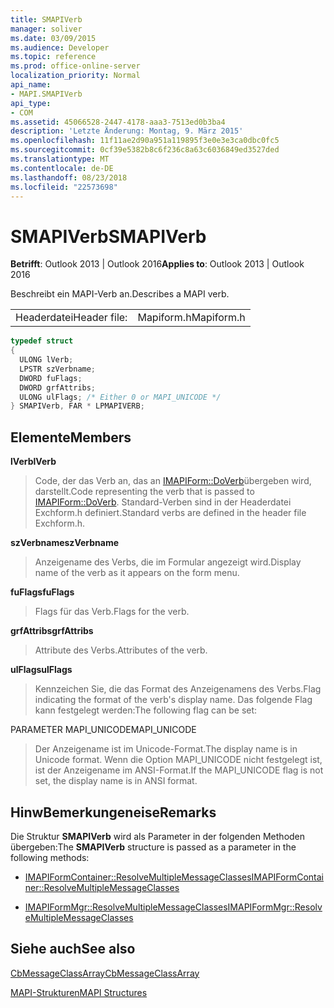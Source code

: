 ```yaml
---
title: SMAPIVerb
manager: soliver
ms.date: 03/09/2015
ms.audience: Developer
ms.topic: reference
ms.prod: office-online-server
localization_priority: Normal
api_name:
- MAPI.SMAPIVerb
api_type:
- COM
ms.assetid: 45066528-2447-4178-aaa3-7513ed0b3ba4
description: 'Letzte Änderung: Montag, 9. März 2015'
ms.openlocfilehash: 11f11ae2d90a951a119895f3e0e3e3ca0dbc0fc5
ms.sourcegitcommit: 0cf39e5382b8c6f236c8a63c6036849ed3527ded
ms.translationtype: MT
ms.contentlocale: de-DE
ms.lasthandoff: 08/23/2018
ms.locfileid: "22573698"
---
```

# <a name="smapiverb"></a><span data-ttu-id="288e6-103">SMAPIVerb</span><span class="sxs-lookup"><span data-stu-id="288e6-103">SMAPIVerb</span></span>

  
  
<span data-ttu-id="288e6-104">**Betrifft**: Outlook 2013 | Outlook 2016</span><span class="sxs-lookup"><span data-stu-id="288e6-104">**Applies to**: Outlook 2013 | Outlook 2016</span></span> 
  
<span data-ttu-id="288e6-105">Beschreibt ein MAPI-Verb an.</span><span class="sxs-lookup"><span data-stu-id="288e6-105">Describes a MAPI verb.</span></span>
  
|||
|:-----|:-----|
|<span data-ttu-id="288e6-106">Headerdatei</span><span class="sxs-lookup"><span data-stu-id="288e6-106">Header file:</span></span>  <br/> |<span data-ttu-id="288e6-107">Mapiform.h</span><span class="sxs-lookup"><span data-stu-id="288e6-107">Mapiform.h</span></span>  <br/> |
   
```cpp
typedef struct
{
  ULONG lVerb;
  LPSTR szVerbname;
  DWORD fuFlags;
  DWORD grfAttribs;
  ULONG ulFlags; /* Either 0 or MAPI_UNICODE */
} SMAPIVerb, FAR * LPMAPIVERB;

```

## <a name="members"></a><span data-ttu-id="288e6-108">Elemente</span><span class="sxs-lookup"><span data-stu-id="288e6-108">Members</span></span>

 <span data-ttu-id="288e6-109">**lVerb**</span><span class="sxs-lookup"><span data-stu-id="288e6-109">**lVerb**</span></span>
  
> <span data-ttu-id="288e6-110">Code, der das Verb an, das an [IMAPIForm::DoVerb](imapiform-doverb.md)übergeben wird, darstellt.</span><span class="sxs-lookup"><span data-stu-id="288e6-110">Code representing the verb that is passed to [IMAPIForm::DoVerb](imapiform-doverb.md).</span></span> <span data-ttu-id="288e6-111">Standard-Verben sind in der Headerdatei Exchform.h definiert.</span><span class="sxs-lookup"><span data-stu-id="288e6-111">Standard verbs are defined in the header file Exchform.h.</span></span>
    
 <span data-ttu-id="288e6-112">**szVerbname**</span><span class="sxs-lookup"><span data-stu-id="288e6-112">**szVerbname**</span></span>
  
> <span data-ttu-id="288e6-113">Anzeigename des Verbs, die im Formular angezeigt wird.</span><span class="sxs-lookup"><span data-stu-id="288e6-113">Display name of the verb as it appears on the form menu.</span></span>
    
 <span data-ttu-id="288e6-114">**fuFlags**</span><span class="sxs-lookup"><span data-stu-id="288e6-114">**fuFlags**</span></span>
  
> <span data-ttu-id="288e6-115">Flags für das Verb.</span><span class="sxs-lookup"><span data-stu-id="288e6-115">Flags for the verb.</span></span>
    
 <span data-ttu-id="288e6-116">**grfAttribs**</span><span class="sxs-lookup"><span data-stu-id="288e6-116">**grfAttribs**</span></span>
  
> <span data-ttu-id="288e6-117">Attribute des Verbs.</span><span class="sxs-lookup"><span data-stu-id="288e6-117">Attributes of the verb.</span></span> 
    
 <span data-ttu-id="288e6-118">**ulFlags**</span><span class="sxs-lookup"><span data-stu-id="288e6-118">**ulFlags**</span></span>
  
> <span data-ttu-id="288e6-119">Kennzeichen Sie, die das Format des Anzeigenamens des Verbs.</span><span class="sxs-lookup"><span data-stu-id="288e6-119">Flag indicating the format of the verb's display name.</span></span> <span data-ttu-id="288e6-120">Das folgende Flag kann festgelegt werden:</span><span class="sxs-lookup"><span data-stu-id="288e6-120">The following flag can be set:</span></span>
    
<span data-ttu-id="288e6-121">PARAMETER MAPI_UNICODE</span><span class="sxs-lookup"><span data-stu-id="288e6-121">MAPI_UNICODE</span></span> 
  
> <span data-ttu-id="288e6-122">Der Anzeigename ist im Unicode-Format.</span><span class="sxs-lookup"><span data-stu-id="288e6-122">The display name is in Unicode format.</span></span> <span data-ttu-id="288e6-123">Wenn die Option MAPI_UNICODE nicht festgelegt ist, ist der Anzeigename im ANSI-Format.</span><span class="sxs-lookup"><span data-stu-id="288e6-123">If the MAPI_UNICODE flag is not set, the display name is in ANSI format.</span></span>
    
## <a name="remarks"></a><span data-ttu-id="288e6-124">HinwBemerkungeneise</span><span class="sxs-lookup"><span data-stu-id="288e6-124">Remarks</span></span>

<span data-ttu-id="288e6-125">Die Struktur **SMAPIVerb** wird als Parameter in der folgenden Methoden übergeben:</span><span class="sxs-lookup"><span data-stu-id="288e6-125">The **SMAPIVerb** structure is passed as a parameter in the following methods:</span></span> 
  
- [<span data-ttu-id="288e6-126">IMAPIFormContainer::ResolveMultipleMessageClasses</span><span class="sxs-lookup"><span data-stu-id="288e6-126">IMAPIFormContainer::ResolveMultipleMessageClasses</span></span>](imapiformcontainer-resolvemultiplemessageclasses.md)
    
- [<span data-ttu-id="288e6-127">IMAPIFormMgr::ResolveMultipleMessageClasses</span><span class="sxs-lookup"><span data-stu-id="288e6-127">IMAPIFormMgr::ResolveMultipleMessageClasses</span></span>](imapiformmgr-resolvemultiplemessageclasses.md)
    
## <a name="see-also"></a><span data-ttu-id="288e6-128">Siehe auch</span><span class="sxs-lookup"><span data-stu-id="288e6-128">See also</span></span>



[<span data-ttu-id="288e6-129">CbMessageClassArray</span><span class="sxs-lookup"><span data-stu-id="288e6-129">CbMessageClassArray</span></span>](cbmessageclassarray.md)


[<span data-ttu-id="288e6-130">MAPI-Strukturen</span><span class="sxs-lookup"><span data-stu-id="288e6-130">MAPI Structures</span></span>](mapi-structures.md)

